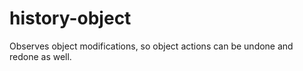 history-object
==============

Observes object modifications, so object actions can be undone and redone as well.
